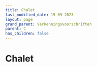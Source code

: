 ```yaml
---
title: Chalet
last_modified_date: 19-09-2023
layout: page
grand_parent: Verkenningsvoorschriften
parent: C
has_children: false
---
```


Chalet
======

